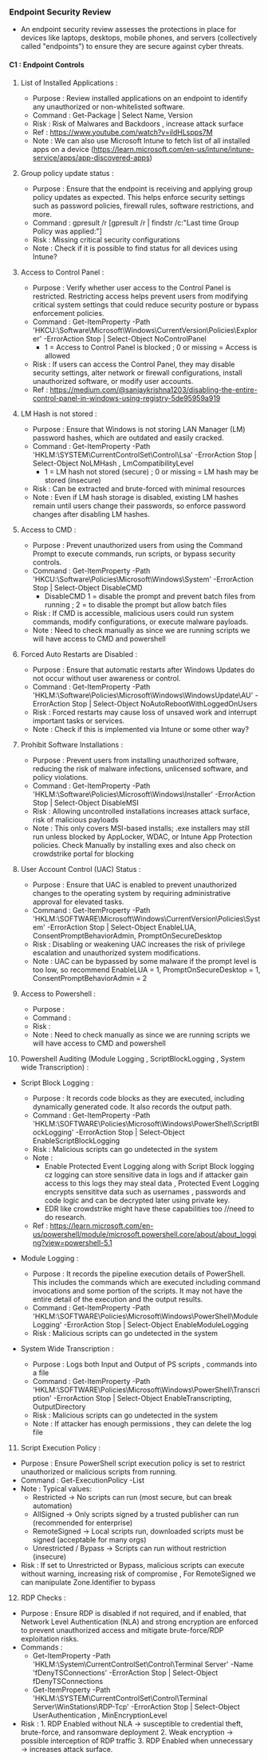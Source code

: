 ### Endpoint Security Review 

- An endpoint security review assesses the protections in place for devices like laptops, desktops, mobile phones, and servers (collectively called "endpoints") to ensure they are secure against cyber threats.

#### C1 : Endpoint Controls 

1. List of Installed Applications :
   - Purpose : Review installed applications on an endpoint to identify any unauthorized or non-whitelisted software.
   - Command : Get-Package | Select Name, Version
   - Risk    : Risk of Malwares and Backdoors , increase attack surface
   - Ref     : https://www.youtube.com/watch?v=ildHLspps7M
   - Note    : We can also use Microsoft Intune to fetch list of all installed apps on a device
               (https://learn.microsoft.com/en-us/intune/intune-service/apps/app-discovered-apps)

2. Group policy update status :
   - Purpose : Ensure that the endpoint is receiving and applying group policy updates as expected. This helps enforce security settings such as password policies, firewall rules, software restrictions, and more. 
   - Command : gpresult /r [gpresult /r | findstr /c:"Last time Group Policy was applied:"]
   - Risk    : Missing critical security configurations
   - Note    : Check if it is possible to find status for all devices using Intune?

3. Access to Control Panel :
   - Purpose : Verify whether user access to the Control Panel is restricted. Restricting access helps prevent users from modifying critical system settings that could reduce security posture or bypass enforcement policies.
   - Command : Get-ItemProperty -Path 'HKCU:\Software\Microsoft\Windows\CurrentVersion\Policies\Explorer' -ErrorAction Stop | Select-Object NoControlPanel
      - 1 = Access to Control Panel is blocked ; 0 or missing = Access is allowed 
   - Risk    : If users can access the Control Panel, they may disable security settings, alter network or firewall configurations, install unauthorized software, or modify user accounts.
   - Ref    : https://medium.com/@sanjaykrishna1203/disabling-the-entire-control-panel-in-windows-using-registry-5de95959a919 

4. LM Hash is not stored :
   - Purpose : Ensure that Windows is not storing LAN Manager (LM) password hashes, which are outdated and easily cracked.
   - Command : Get-ItemProperty -Path 'HKLM:\SYSTEM\CurrentControlSet\Control\Lsa' -ErrorAction Stop | Select-Object NoLMHash , LmCompatibilityLevel
      - 1 = LM hash not stored (secure) ; 0 or missing = LM hash may be stored (insecure)
   - Risk    : Can be extracted and brute-forced with minimal resources
   - Note    : Even if LM hash storage is disabled, existing LM hashes remain until users change their passwords, so enforce password changes after disabling LM hashes.

5. Access to CMD :
   - Purpose : Prevent unauthorized users from using the Command Prompt to execute commands, run scripts, or bypass security controls.
   - Command : Get-ItemProperty -Path 'HKCU:\Software\Policies\Microsoft\Windows\System' -ErrorAction Stop | Select-Object DisableCMD
      - DisableCMD 1 = disable the prompt and prevent batch files from running ; 2 = to disable the prompt but allow batch files
   - Risk    : If CMD is accessible, malicious users could run system commands, modify configurations, or execute malware payloads.
   - Note    : Need to check manually as since we are running scripts we will have access to CMD and powershell

6. Forced Auto Restarts are Disabled :
   - Purpose : Ensure that automatic restarts after Windows Updates do not occur without user awareness or control.
   - Command : Get-ItemProperty -Path 'HKLM:\Software\Policies\Microsoft\Windows\WindowsUpdate\AU' -ErrorAction Stop | Select-Object NoAutoRebootWithLoggedOnUsers
   - Risk    : Forced restarts may cause loss of unsaved work and interrupt important tasks or services.
   - Note    : Check if this is implemented via Intune or some other way?

7. Prohibit Software Installations :
   - Purpose : Prevent users from installing unauthorized software, reducing the risk of malware infections, unlicensed software, and policy violations.
   - Command : Get-ItemProperty -Path 'HKLM:\Software\Policies\Microsoft\Windows\Installer' -ErrorAction Stop | Select-Object DisableMSI 
   - Risk    : Allowing uncontrolled installations increases attack surface, risk of malicious payloads
   - Note    : This only covers MSI-based installs; .exe installers may still run unless blocked by AppLocker, WDAC, or Intune App Protection policies.
               Check Manually by installing exes and also check on crowdstrike portal for blocking

8. User Account Control (UAC) Status :
   - Purpose : Ensure that UAC is enabled to prevent unauthorized changes to the operating system by requiring administrative approval for elevated tasks.
   - Command : Get-ItemProperty -Path 'HKLM:\SOFTWARE\Microsoft\Windows\CurrentVersion\Policies\System' -ErrorAction Stop | Select-Object EnableLUA, ConsentPromptBehaviorAdmin, PromptOnSecureDesktop 
   - Risk    : Disabling or weakening UAC increases the risk of privilege escalation and unauthorized system modifications.
   - Note    : UAC can be bypassed by some malware if the prompt level is too low, so recommend EnableLUA = 1, PromptOnSecureDesktop = 1, ConsentPromptBehaviorAdmin = 2

9. Access to Powershell :
   - Purpose :
   - Command :
   - Risk    :
   - Note    : Need to check manually as since we are running scripts we will have access to CMD and powershell
    
10. Powershell Auditing (Module Logging , ScriptBlockLogging , System wide Transcription) :
   - Script Block Logging :
      - Purpose : It records code blocks as they are executed, including dynamically generated code. It also records the output path.
      - Command : Get-ItemProperty -Path 'HKLM:\SOFTWARE\Policies\Microsoft\Windows\PowerShell\ScriptBlockLogging' -ErrorAction Stop | Select-Object EnableScriptBlockLogging
      - Risk    : Malicious scripts can go undetected in the system
      - Note    :
         - Enable Protected Event Logging along with Script Block logging cz logging can store sensitive data in logs and if attacker gain access to this logs they may steal data , Protected Event Logging encrypts sensititve data such as usernames , passwords and code logic and can be decrypted later using private key. 
         - EDR like crowdstrike might have these capabilities too //need to do research.
      - Ref     : https://learn.microsoft.com/en-us/powershell/module/microsoft.powershell.core/about/about_logging?view=powershell-5.1
      
   - Module Logging : 
      - Purpose : It records the pipeline execution details of PowerShell. This includes the commands which are executed including command invocations and some portion of the scripts. It may not have the entire detail of the execution and the output results.
      - Command : Get-ItemProperty -Path 'HKLM:\SOFTWARE\Policies\Microsoft\Windows\PowerShell\ModuleLogging' -ErrorAction Stop | Select-Object EnableModuleLogging
      - Risk    : Malicious scripts can go undetected in the system 

   - System Wide Transcription :
      - Purpose : Logs both Input and Output of PS scripts , commands into a file 
      - Command : Get-ItemProperty -Path 'HKLM:\SOFTWARE\Policies\Microsoft\Windows\PowerShell\Transcription' -ErrorAction Stop | Select-Object EnableTranscripting, OutputDirectory
      - Risk    : Malicious scripts can go undetected in the system 
      - Note    : If attacker has enough permissions , they can delete the log file

11. Script Execution Policy :
   - Purpose : Ensure PowerShell script execution policy is set to restrict unauthorized or malicious scripts from running.
   - Command : Get-ExecutionPolicy -List
   - Note    : Typical values:
      - Restricted → No scripts can run (most secure, but can break automation)
      - AllSigned → Only scripts signed by a trusted publisher can run (recommended for enterprise)
      - RemoteSigned → Local scripts run, downloaded scripts must be signed (acceptable for many orgs)
      - Unrestricted / Bypass → Scripts can run without restriction (insecure)
   - Risk    : If set to Unrestricted or Bypass, malicious scripts can execute without warning, increasing risk of compromise , For RemoteSigned we can manipulate Zone.Identifier to bypass

12. RDP Checks :
   - Purpose : Ensure RDP is disabled if not required, and if enabled, that Network Level Authentication (NLA) and strong encryption are enforced to prevent unauthorized access and mitigate brute-force/RDP exploitation risks.
   - Commands :
      -  Get-ItemProperty -Path 'HKLM:\System\CurrentControlSet\Control\Terminal Server' -Name 'fDenyTSConnections' -ErrorAction Stop | Select-Object fDenyTSConnections
      -  Get-ItemProperty -Path 'HKLM:\SYSTEM\CurrentControlSet\Control\Terminal Server\WinStations\RDP-Tcp' -ErrorAction Stop | Select-Object UserAuthentication , MinEncryptionLevel
   - Risk : 1. RDP Enabled without NLA → susceptible to credential theft, brute-force, and ransomware deployment 2. Weak encryption → possible interception of RDP traffic 3. RDP Enabled when unnecessary → increases attack surface. 

     
     


